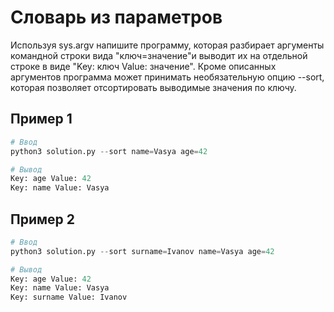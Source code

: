 # Словарь из параметров

Используя sys.argv напишите программу, которая разбирает аргументы командной строки вида "ключ=значение"и выводит их на отдельной строке в виде "Key: ключ Value: значение".
Кроме описанных аргументов программа может принимать необязательную опцию --sort, которая позволяет отсортировать выводимые значения по ключу.

## Пример 1
```python
# Ввод
python3 solution.py --sort name=Vasya age=42
```
```python
# Вывод
Key: age Value: 42
Key: name Value: Vasya
```
## Пример 2
```python
# Ввод
python3 solution.py --sort surname=Ivanov name=Vasya age=42
```
```python
# Вывод
Key: age Value: 42
Key: name Value: Vasya
Key: surname Value: Ivanov
```